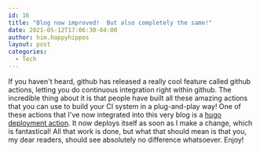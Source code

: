 ```yaml
---
id: 16
title: "Blog now improved!  But also completely the same!"
date: 2021-05-12T17:06:30-04:00
author: him.happyhippos
layout: post
categories:
  - Tech
---
```

If you haven't heard, github has released a really cool feature called github actions, letting you do continuous integration right within github. The incredible thing about it is that people have built all these amazing actions that you can use to build your CI system in a plug-and-play way!
One of these actions that I've now integrated into this very blog is a [hugo deployment action](https://github.com/peaceiris/actions-hugo). It now deploys itself as soon as I make a change, which is fantastical!
All that work is done, but what that should mean is that you, my dear readers, should see absolutely no difference whatsoever.  Enjoy!
